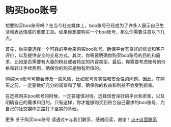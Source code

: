 # 购买boo账号

想要购买boo账号吗？在当今社交媒体上，boo账号已经成为了许多人展示自己生活和表达情感的重要工具。如果你想要购买一个boo账号，那么你需要注意以下几点。

首先，你需要选择一个可靠的平台来购买boo账号。确保平台有良好的信誉和客户评价，以及提供安全的交易方式。其次，你需要明确你购买boo账号的目的和需求，比如是否需要有大量的粉丝或者特定的内容类型。最后，你需要考虑账号的价格和转让手续费用，确保你的购买是物有所值的。

购买boo账号可能会涉及一些风险，比如账号真实性和安全性的问题。因此，在购买之前，一定要做好充分的调查和了解，确保你的权益和利益不会受到损害。

在选择购买boo账号的时候，一定要谨慎对待，选择信誉良好的平台和卖家，以及明确自己的需求和目的。只有这样，你才能够购买到符合自己需求的boo账号，为自己的社交媒体之路打下坚实的基础。

更多 关于购买boo账号 请通过✈与我们联系，感谢阅读，谢谢！[点✈这里联系](https://111.k02.cc)